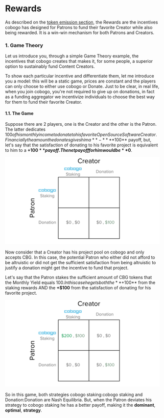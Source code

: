 # Rewards

As described on the [token emission section](supply-and-distribution/token-emission.md), the Rewards are the incentives cobogo has designed for Patrons to fund their favorite Creator while also being rewarded. It is a win-win mechanism for both Patrons and Creators.&#x20;

### 1. Game Theory

Let us introduce you, through a simple Game Theory example, the incentives that cobogo creates that makes it, for some people, a superior option to sustainably fund Content Creators.

To show each particular incentive and differentiate them, let me introduce you a model: this will be a static game, prices are constant and the players can only choose to either use cobogo or Donate. Just to be clear, in real life, when you join cobogo, you're not required to give up on donations, in fact as a funding aggregator we incentivize individuals to choose the best way for them to fund their favorite Creator.

#### 1.1. The Game

Suppose there are 2 players, one is the Creator and the other is the Patron. The latter dedicates $100 of his monthly income to donate to his favorite Open Source Software Creator. Financially the amount he donates gives him a **-** **$100** payoff, but, let's say that the satisfaction of donating to his favorite project is equivalent to him to a **+$100** payoff. The net payoff for him would be **$0**.

![](../../.gitbook/assets/2.png)

Now consider that a Creator has his project pool on cobogo and only accepts CBG. In this case, the potential Patron who either did not afford to be altruistic or did not get the sufficient satisfaction from being altruistic to justify a donation might get the incentive to fund that project.

Let's say that the Patron stakes the sufficient amount of CBG tokens that the Monthly Yield equals $100. In this case he gets both the **+$100** from the staking rewards AND the **+$100** from the satisfaction of donating for his favorite project.

![](../../.gitbook/assets/1.png)

So in this game, both strategies cobogo staking:cobogo staking and Donation:Donation are Nash Equilibria. But, when the Patron deviates his strategy to cobogo staking he has a better payoff, making it the **dominant**, **optimal**, **strategy**.
